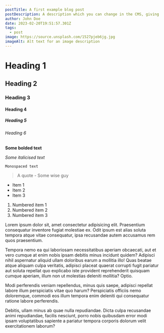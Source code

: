 ```yaml
---
postTitle: A first example blog post
postDescription: A description which you can change in the CMS, giving a preview of what the blog article is all about
author: John Doe
date: 2023-02-20T19:51:57.301Z
tags:
  - post
image: https://source.unsplash.com/1527pjeb6jg.jpg
imageAlt: Alt text for an image description
---
```


# Heading 1

## Heading 2

### Heading 3

#### Heading 4

##### Heading 5

###### Heading 6

**Some bolded text**

_Some italicised text_

`Monospaced text`

> A quote - Some wise guy

- Item 1
- Item 2
- Item 3

1. Numbered item 1
2. Numbered item 2
3. Numbered item 3

Lorem ipsum dolor sit, amet consectetur adipisicing elit. Praesentium consequatur inventore fugiat molestiae ex. Odit
ipsum est alias soluta tempora atque vitae consequatur, ipsa recusandae autem accusamus rem quos praesentium.

Tempora nemo ea qui laboriosam necessitatibus aperiam obcaecati, aut et vero cumque at enim nobis ipsam debitis minus
incidunt quidem? Adipisci nihil aspernatur aliquid ullam doloribus earum a mollitia illo! Quas beatae atque aliquam
culpa veritatis, adipisci placeat quaerat corrupti fugit pariatur aut soluta repellat quo explicabo iste provident
reprehenderit quisquam cumque aperiam, illum non ut molestias deleniti mollitia? Optio.

Modi perferendis veniam repellendus, minus quis saepe, adipisci repellat labore illum perspiciatis vitae quo harum?
Perspiciatis officiis nemo doloremque, commodi eos illum tempora enim deleniti qui consequatur ratione labore
perferendis.

Debitis, ullam minus ab quae nulla repudiandae. Dicta culpa recusandae animi repudiandae, facilis nesciunt, porro nobis
quibusdam error modi ipsam voluptatibus sapiente a pariatur tempora corporis dolorum velit exercitationem laborum?
